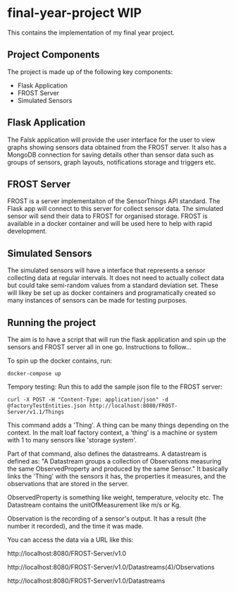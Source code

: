 # final-year-project WIP

This contains the implementation of my final year project.

## Project Components

The project is made up of the following key components:

- Flask Application
- FROST Server
- Simulated Sensors

## Flask Application

The Falsk application will provide the user interface for the user to view graphs showing sensors data obtained from the FROST server. It also has a MongoDB connection for saving details other than sensor data such as groups of sensors, graph layouts, notifications storage and triggers etc.

## FROST Server

FROST is a server implementaiton of the SensorThings API standard. The Flask app will connect to this server for collect sensor data. The simulated sensor will send their data to FROST for organised storage. FROST is available in a docker container and will be used here to help with rapid development.

## Simulated Sensors

The simulated sensors will have a interface that represents a sensor collecting data at regular intervals. It does not need to actually collect data but could take semi-random values from a standard deviation set. These will likey be set up as docker containers and programatically created so many instances of sensors can be made for testing purposes.

## Running the project

The aim is to have a script that will run the flask application and spin up the sensors and FROST server all in one go. Instructions to follow...

To spin up the docker contains, run:

    docker-compose up

Tempory testing:
Run this to add the sample json file to the FROST server:

    curl -X POST -H "Content-Type: application/json" -d @factoryTestEntities.json http://localhost:8080/FROST-Server/v1.1/Things

This command adds a 'Thing'. A thing can be many things depending on the context. In the malt loaf factory context, a 'thing' is a machine or system with 1 to many sensors like 'storage system'.

Part of that command, also defines the datastreams. A datastream is defined as: "A Datastream groups a collection of Observations measuring the same ObservedProperty and produced by the same Sensor." It basically links the 'Thing' with the sensors it has, the properties it measures, and the observations that are stored in the server.

ObservedProperty is something like weight, temperature, velocity etc. The Datastream contains the unitOfMeasurement like m/s or Kg.

Observation is the recording of a sensor's output. It has a result (the number it recorded), and the time it was made.

You can access the data via a URL like this:

http://localhost:8080/FROST-Server/v1.0

http://localhost:8080/FROST-Server/v1.0/Datastreams(4)/Observations

http://localhost:8080/FROST-Server/v1.0/Datastreams
